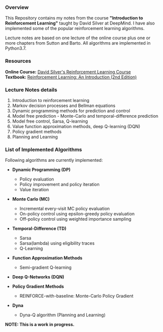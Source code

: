 ### Overview
This Repository contains my notes from the course **"Introduction to Reinforcement Learning"** taught by David Silver at DeepMind. I have also implemented some of the popular reinforcement learning algorithms.<br/>

Lecture notes are based on one lecture of the online course plus one or more chapters from Sutton and Barto. All algorithms are implemented in Python3.7.

### Resources
**Online Course:** [David Silver's Reinforcement Learning Course](https://www.davidsilver.uk/teaching/)<br/>
**Textbook:** [Reinforcement Learning: An Introduction (2nd Edition)](http://incompleteideas.net/book/RLbook2018.pdf)

### Lecture Notes details
1. Introduction to reinforcement learning
2. Markov decision processes and Bellman equations
3. Dynamic programming methods for prediction and control
4. Model free prediction - Monte-Carlo and temporal-difference prediction
5. Model free control, Sarsa, Q-learning
6. Value function approximation methods, deep Q-learning (DQN)
7. Policy gradient methods
8. Planning and Learning

### List of Implemented Algorithms
Following algorithms are currently implemented:

- **Dynamic Programming (DP)**
  - Policy evaluation
  - Policy improvement and policy iteration
  - Value iteration

- **Monte Carlo (MC)**
  - Incremental every-visit MC policy evaluation
  - On-policy control using epsilon-greedy policy evaluation
  - Off-policy control using weighted importance sampling

- **Temporal-Difference (TD)**
  - Sarsa
  - Sarsa(lambda) using eligibility traces
  - Q-Learning
  
- **Function Approximation Methods**
  - Semi-gradient Q-learning

- **Deep Q-Networks (DQN)**

- **Policy Gradient Methods**
  - REINFORCE-with-baseline: Monte-Carlo Policy Gradient
  
- **Dyna**
  - Dyna-Q algorithm (Planning and Learning)

**NOTE: This is a work in progress.**
